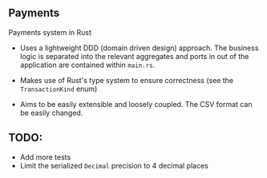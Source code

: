 ## Payments

Payments system in Rust

- Uses a lightweight DDD (domain driven design) approach. The business logic is
separated into the relevant aggregates and ports in out of the application are contained
within `main.rs`.

- Makes use of Rust's type system to ensure correctness (see the `TransactionKind` enum)

- Aims to be easily extensible and loosely coupled. The CSV format can be easily changed.


## TODO:

- Add more tests
- Limit the serialized `Decimal` precision to 4 decimal places
